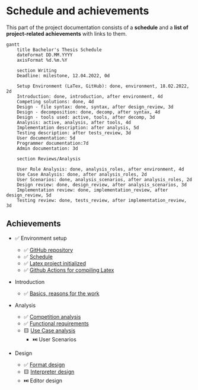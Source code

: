 # Schedule and achievements
This part of the project documentation consists of a **schedule** and a **list of project-related achievements** with links to them.

```mermaid
gantt
    title Bachelor's Thesis Schedule
    dateFormat DD.MM.YYYY
    axisFormat %d.%m.%Y

    section Writing
    Deadline: milestone, 12.04.2022, 0d

    Setup Environment (LaTex, GitHub): done, environment, 18.02.2022, 2d
    Introduction: done, introduction, after environment, 4d
    Competing solutions: done, 4d
    Design - file syntax: done, syntax, after design_review, 3d
    Design - decomposition: done, decomp, after syntax, 4d
    Design - tools used: active, tools, after decomp, 3d
    Analysis: active, analysis, after tools, 4d
    Implementation description: after analysis, 5d
    Testing description: after tests_review, 3d
    User documentation: 5d
    Programmer documentation:7d
    Admin documentation: 3d

    section Reviews/Analysis

    User Role Analysis: done, analysis_roles, after environment, 4d
    Use Case Analysis: done, after analysis_roles, 2d
    User Scenarios: done, analysis_scenarios, after analysis_roles, 2d
    Design review: done, design_review, after analysis_scenarios, 3d
    Implementation review: done, implementation_review, after design_review, 5d
    Testing review: done, tests_review, after implementation_review, 3d 
```

## Achievements
- ✅ Environment setup
    - ✅ [GitHub repository](./README.md)
    - ✅ [Schedule](.)
    - ✅ [Latex project initialized](./thesis)
    - ✅ [Github Actions for compiling Latex](./actions/workflows/build_latex.yml)

- Introduction
    - ✅ [Basics, reasons for the work](./thesis/chapters/introduction.tex)

- Analysis
    - ✅ [Competition analysis](./thesis/chapters/analysis/related.tex)
    - ✅ [Functional requirements](./thesis/chapters/requirements.tex)
    - 🟨 [Use Case analysis](./thesis/chapters/usecase_analysis.tex)
        - ⏭️ User Scenarios

- Design
    - ✅ [Format design](./thesis/chapters/design/formatDesign.tex)
    - 🟨 [Interpreter design](./thesis/chapters/interpretDesign.tex)
    - ⏭️ Editor design